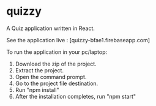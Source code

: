 # quizzy
A Quiz application written in React.

See the application live : [quizzy-bfae1.firebaseapp.com]

To run the application in your pc/laptop:
   1. Download the zip of the project.
   2. Extract the project.
   3. Open the command prompt.
   4. Go to the project file destination.
   5. Run "npm install"
   6. After the installation completes, run "npm start"
